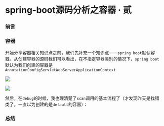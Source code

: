 # spring-boot源码分析之容器 · 贰

### 前言





### 容器

开始分享容器相关知识点之前，我们先补充一个知识点——`spring boot`默认容器。从创建容器的源码我们可以看出，在不指定容器类别的情况下，`spring boot`默认为我们创建的容器是`AnnotationConfigServletWebServerApplicationContext`

![](https://gitee.com/sysker/picBed/raw/master/20210902081459.png)

![](https://gitee.com/sysker/picBed/raw/master/20210902081545.png)

然后，在`debug`的时候，我也理清楚了`scan`调用的基本流程了（才发现昨天是找错类了，一直以为创建的是`default`的容器）：



### 总结

